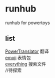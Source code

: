 # runhub
runhub for powertoys
## list
[PowerTranslator][1] 翻译 </br>
[emoji][2] 表情包 </br>
[everything][3] 搜索文件</br>
//待探索</br>


  [1]: https://github.com/N0I0C0K/PowerTranslator
  [2]: https://github.com/hlaueriksson/GEmojiSharp
  [3]: https://github.com/lin-ycv/EverythingPowerToys
